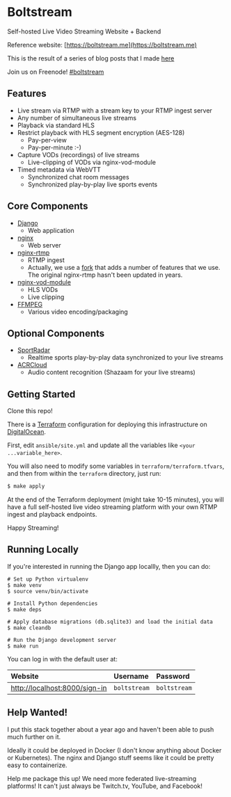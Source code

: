 # Boltstream
Self-hosted Live Video Streaming Website + Backend

Reference website: [https://boltstream.me](https://boltstream.me)

This is the result of a series of blog posts that I made [here](https://benwilber.github.io/nginx/rtmp/live/video/streaming/2018/03/25/building-a-live-video-streaming-website-part-1-start-streaming.html)

Join us on Freenode!  [#boltstream](https://www.irccloud.com/irc/freenode/channel/boltstream)

## Features

* Live stream via RTMP with a stream key to your RTMP ingest server
* Any number of simultaneous live streams
* Playback via standard HLS
* Restrict playback with HLS segment encryption (AES-128)
	* Pay-per-view
	* Pay-per-minute :-)
* Capture VODs (recordings) of live streams
	* Live-clipping of VODs via nginx-vod-module
* Timed metadata via WebVTT
	* Synchronized chat room messages
	* Synchronized play-by-play live sports events


## Core Components

* [Django](https://www.djangoproject.com/)
	* Web application
* [nginx](https://nginx.org/)
	* Web server
* [nginx-rtmp](https://github.com/arut/nginx-rtmp-module)
	* RTMP ingest
	* Actually, we use a [fork](https://github.com/sergey-dryabzhinsky/nginx-rtmp-module) that adds a number of features that we use.  The original nginx-rtmp hasn't been updated in years.
* [nginx-vod-module](https://github.com/kaltura/nginx-vod-module)
	* HLS VODs
	* Live clipping
* [FFMPEG](https://ffmpeg.org/)
	* Various video encoding/packaging

## Optional Components

* [SportRadar](https://www.sportradar.com/)
	* Realtime sports play-by-play data synchronized to your live streams
* [ACRCloud](https://www.acrcloud.com/)
	* Audio content recognition (Shazaam for your live streams)

	
## Getting Started

Clone this repo!

There is a [Terraform](https://terraform.io/) configuration for deploying this infrastructure on [DigitalOcean](https://www.digitalocean.com/).

First, edit `ansible/site.yml` and update all the variables like `<your ...variable_here>`.

You will also need to modify some variables in `terraform/terraform.tfvars`, and then from within the `terraform` directory, just run:

```bash
$ make apply
```

At the end of the Terraform deployment (might take 10-15 minutes), you will have a full self-hosted live video streaming platform with your own RTMP ingest and playback endpoints.

Happy Streaming!

## Running Locally

If you're interested in running the Django app locallly, then you can do:

```shell
# Set up Python virtualenv
$ make venv
$ source venv/bin/activate

# Install Python dependencies
$ make deps

# Apply database migrations (db.sqlite3) and load the initial data
$ make cleandb

# Run the Django development server
$ make run
```

You can log in with the default user at:

Website|Username|Password
:--|:--|:--
[http://localhost:8000/sign-in](http://localhost:8000/sign-in)|`boltstream`|`boltstream`


## Help Wanted!

I put this stack together about a year ago and haven't been able to push much further on it.

Ideally it could be deployed in Docker (I don't know anything about Docker or Kubernetes).  The nginx and Django stuff seems like it could be pretty easy to containerize.

Help me package this up!  We need more federated live-streaming platforms!  It can't just always be Twitch.tv, YouTube, and Facebook!